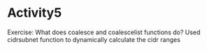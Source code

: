 # Activity5

Exercise: What does coalesce and coalescelist functions do?
Used cidrsubnet function to dynamically calculate the cidr ranges
